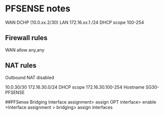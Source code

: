 # PFSENSE notes
WAN DCHP (10.0.xx.2/30)
LAN 172.16.xx.1 /24
DHCP scope 100-254


## Firewall rules
WAN allow any,any


## NAT rules
Outbound NAT disabled


10.0.30/30
172.16.30.0/24
DHCP scope 172.16.30.100-254
Hostname SG30-PFSENSE

##PFSense Bridging
Interface assignment> assign OPT interface> enable >Interface assignment > bridging> assign interfaces
